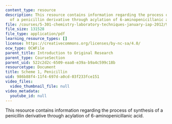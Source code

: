 ```yaml
---
content_type: resource
description: This resource contains information regarding the process of synthesis
  of a penicillin derivative through acylation of 6-aminopenicillanic acid.
file: /courses/5-301-chemistry-laboratory-techniques-january-iap-2012/986b88f411f4697da0cd03f233fce151_MIT5_301IAP12_penicillin.pdf
file_size: 131528
file_type: application/pdf
learning_resource_types: []
license: https://creativecommons.org/licenses/by-nc-sa/4.0/
ocw_type: OCWFile
parent_title: Introduction to Original Research
parent_type: CourseSection
parent_uid: 522c2d2c-6509-eaa8-e39a-b9a4c599c18b
resourcetype: Document
title: Scheme 1, Penicillin
uid: 986b88f4-11f4-697d-a0cd-03f233fce151
video_files:
  video_thumbnail_file: null
video_metadata:
  youtube_id: null
---
```

This resource contains information regarding the process of synthesis of a penicillin derivative through acylation of 6-aminopenicillanic acid.